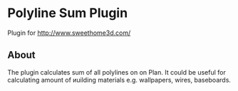# Polyline Sum Plugin
Plugin for http://www.sweethome3d.com/

## About
The plugin calculates sum of all polylines on on Plan. It could be useful for calculating amount of иuilding materials e.g. wallpapers, wires, baseboards.

